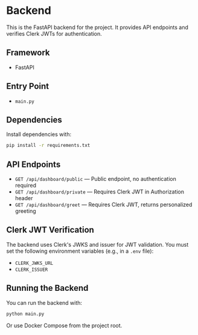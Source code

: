 # Backend

This is the FastAPI backend for the project. It provides API endpoints and verifies Clerk JWTs for authentication.

## Framework

- FastAPI

## Entry Point

- `main.py`

## Dependencies

Install dependencies with:

```sh
pip install -r requirements.txt
```

## API Endpoints

- `GET /api/dashboard/public` — Public endpoint, no authentication required
- `GET /api/dashboard/private` — Requires Clerk JWT in Authorization header
- `GET /api/dashboard/greet` — Requires Clerk JWT, returns personalized greeting

## Clerk JWT Verification

The backend uses Clerk's JWKS and issuer for JWT validation. You must set the following environment variables (e.g., in a `.env` file):

- `CLERK_JWKS_URL`
- `CLERK_ISSUER`

## Running the Backend

You can run the backend with:

```sh
python main.py
```

Or use Docker Compose from the project root.